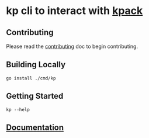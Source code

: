 # kp cli to interact with [kpack](github.com/pivotal/kpack)

## Contributing

Please read the [contributing](CONTRIBUTING.md) doc to begin contributing.

## Building Locally

```
go install ./cmd/kp
```

## Getting Started

```
kp --help
```

## [Documentation](docs/kp.md)
